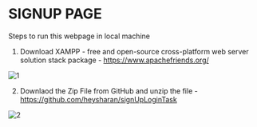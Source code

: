 # SIGNUP PAGE

Steps to run this webpage in local machine 

1. Download XAMPP -  free and open-source cross-platform web server solution stack package - https://www.apachefriends.org/

![1](https://user-images.githubusercontent.com/57586442/197150879-a86fac39-0d6f-4eee-a6dc-f02cd335a50d.png)


2. Downlaod the Zip File from GitHub and unzip the file - https://github.com/heysharan/signUpLoginTask

![2](https://user-images.githubusercontent.com/57586442/197152164-36c4b9c1-2407-4553-ba1e-bfaeb41a2c0b.png)
